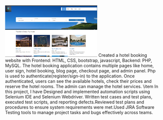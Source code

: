 <img
  src="./hotel1.png"
  alt="Alt text"
  title="Optional title"
  style="display: inline-block; margin: 0 auto; max-width: 300px">
 Created a hotel booking website with Frontend: HTML, CSS, bootstrap, javascript, Backend: PHP, MySQL. The hotel booking application contains multiple pages like home, user sign, hotel booking, blog page, checkout page, and admin panel. Php is used to authenticate(register/sign-in) to the application. Once authenticated, users can see the available hotels, check their prices and reserve the hotel rooms. The admin can manage the hotel services.
\item In this project, I have Designed and implemented automation scripts using Selenium IDE and Selenium Webdriver. Written test cases and test plans, executed test scripts, and reporting defects.Reviewed test plans and procedures to ensure system requirements were met.Used JIRA Software Testing tools to manage project tasks and bugs effectively across teams.
